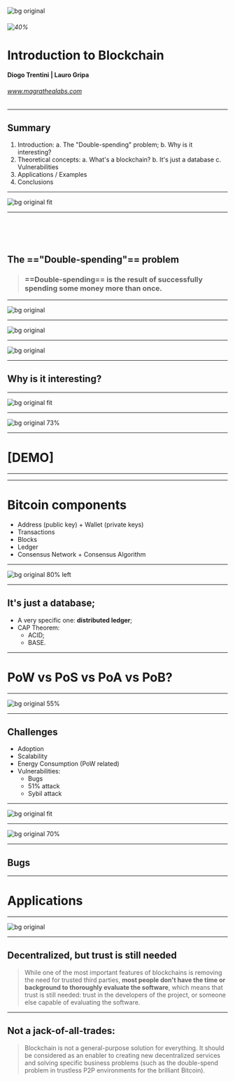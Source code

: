 <!--
$theme: gaia
page_number: true
*template: invert
-->

![bg original](images/background.jpg)

###### ![40%](images/logo.png)

Introduction to Blockchain
==========================

#### Diogo Trentini | Lauro Gripa

###### www.magrathealabs.com

---

## Summary

1. Introduction:
   a. The "Double-spending" problem;
   b. Why is it interesting?
2. Theoretical concepts:
   a. What's a blockchain?
   b. It's just a database
   c. Vulnerabilities
3. Applications / Examples
4. Conclusions

---

![bg original fit](images/dilbert-2.png)

<!-- *footer: source: Scott Adams' Dilbert -->

---

<br>
<br>
<br>

## The =="Double-spending"== problem

> ### ==Double-spending== is the result of successfully spending some money more than once.

---

<!-- A number of distributed systems had been proposed since 2007 -->

![bg original](images/article-1.png)

<!-- *footer: source: http://ieeexplore.ieee.org/document/4268195/ -->

---

<!-- *template: invert -->

![bg original](images/article-2.png)

---

<!-- Bitcoin, using a proof-of-work system (Hashcash) on a distributed ledger of transactions, was proposed in 2009 -->

![bg original](images/article-3.png)

<!-- *footer: source: https://bitcoin.org/bitcoin.pdf -->

---

## Why is it interesting?

<!-- Other electronic systems prevent double-spending by having a master authoritative source that follows business rules for authorizing each transaction. Bitcoin uses a decentralized system, where a consensus among nodes following the same protocol and proof of work is substituted for a central authority. Possession of bitcoin is not enforced by business rules and policy, but cryptography and game theory. -->

<!-- Because bitcoin transactions can be final, merchants do not need to hassle customers for extra information like billing address, name, etc, so bitcoin can be used without registering a real name or excluding users based on age, nationality or residency. -->

---

![bg original fit](images/dilbert-1.png)

<!-- *footer: source: Scott Adams' Dilbert -->

---

![bg original 73%](images/how-it-works.jpg)

---

<!-- *template: invert -->

# [DEMO]

---

<!-- Concepts: immutable database + PKI (hashes) + P2P protocols + Consensus algorithms like Paxos / Raft / PoW (https://www.wikiwand.com/en/Hashcash): -->

<!-- The two differentiators of DLT in my opinion: (a) the control of the read/write access is truly decentralized and not logically centralized as for other distributed databases, and corollary (b) the ability to secure transactions in competing environments, without trusted third parties. -->

---

# Bitcoin components

- Address (public key) + Wallet (private keys)
- Transactions
- Blocks
- Ledger
- Consensus Network + Consensus Algorithm

<!-- 
Block:
- The number of Bitcoins generated per block starts at 50 and is halved every 210,000 blocks (about four years).
- Mining
- Block buffer: bitcoin transactions are broadcast to the network by the sender, and all peers trying to solve blocks collect the transaction records and add them to the block they are working to solve. Miners get incentive to include transactions in their blocks because of attached transaction fees.

Ledger:
- The client accepts the 'longest' chain of blocks as valid. The 'length' of the entire block chain refers to the chain with the most combined difficulty, not the one with the most blocks.

Consensus Network + Consensus Algorithm:
- PoW (Hashcash) + PoS
-->

---

![bg original 80% left](images/types.png)

<!-- *footer: source: https://monax.io/explainers/blockchains/ -->

---

<!-- *template: invert -->

## It's just a database;

- A very specific one: **distributed ledger**;
- CAP Theorem:
  - ACID;
  - BASE.

---

<!-- *template: invert -->

# PoW vs PoS vs PoA vs PoB?

---

![bg original 55%](images/pow-vs-pos.png)

<!-- *footer: source: https://blockgeeks.com/guides/proof-of-work-vs-proof-of-stake/ -->

---

<!-- *template: invert -->

## Challenges

- Adoption
- Scalability
- Energy Consumption (PoW related)
- Vulnerabilities:
  - Bugs
  - 51% attack
  - Sybil attack

<!--
Scalability

- For example, in the transactions space, the VISA network averages 2,000 transactions per second (tps) and at peak times that figure goes up to approximately 50,000 tps. By contrast, the largest public blockchain out there, bitcoin, averages 7 tps.

Sybil attack:
- An attacker can attempt to fill the network with clients controlled by him, you would then be very likely to connect only to attacker nodes.
-->

---

![bg original fit](images/51-attack.png)

<!-- *footer: source: https://medium.com/@micheledaliessi/how-does-the-blockchain-work-98c8cd01d2ae -->

---

![bg original 70%](images/xkcd.jpg)

<!-- *footer: source: xkcd.com -->

<!-- Humans are still the highest vulnerability. -->

---

<!-- *template: invert -->

## Bugs

---

# Applications

---

<!-- *template: invert -->

![bg original](images/numerai.png)

<!-- *footer: source: numer.ai -->

---

## Decentralized, but trust is still needed

> While one of the most important features of blockchains is removing the need for trusted third parties, **most people don't have the time or background to thoroughly evaluate the software**, which means that trust is still needed: trust in the developers of the project, or someone else capable of evaluating the software.

<!-- *footer: source: https://medium.com/@neha/9a6a9ddc4367 -->

---

## Not a jack-of-all-trades:

> Blockchain is not a general-purpose solution for everything. It should be considered as an enabler to creating new decentralized services and solving specific business problems (such as the double-spend problem in trustless P2P environments for the brilliant Bitcoin).

<!-- *footer: source: https://medium.com/@sbmeunier/e63d00781118 -->
